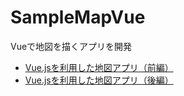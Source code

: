 # SampleMapVue
Vueで地図を描くアプリを開発

- [Vue.jsを利用した地図アプリ（前編）](https://mukai-lab.info/pages/tech/vue/vue3/)
- [Vue.jsを利用した地図アプリ（後編）](https://mukai-lab.info/pages/tech/vue/vue4/)